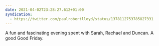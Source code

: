 ```yaml
---
date: 2021-04-02T23:28:27.612+01:00
syndication:
  - https://twitter.com/paulrobertlloyd/status/1378112753785827331
---
```

A fun and fascinating evening spent with Sarah, Rachael and Duncan. A good Good Friday.
